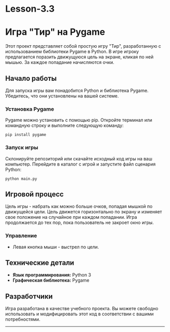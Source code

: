 # Lesson-3.3
# Игра "Тир" на Pygame

Этот проект представляет собой простую игру "Тир", разработанную с использованием библиотеки Pygame в Python. В игре игроку предлагается поразить движущуюся цель на экране, кликая по ней мышью. За каждое попадание начисляются очки.

## Начало работы

Для запуска игры вам понадобится Python и библиотека Pygame. Убедитесь, что они установлены на вашей системе.

### Установка Pygame

Pygame можно установить с помощью pip. Откройте терминал или командную строку и выполните следующую команду:

```
pip install pygame
```

### Запуск игры

Склонируйте репозиторий или скачайте исходный код игры на ваш компьютер. Перейдите в каталог с игрой и запустите файл сценария Python:

```
python main.py
```

## Игровой процесс

Цель игры - набрать как можно больше очков, попадая мышкой по движущейся цели. Цель движется горизонтально по экрану и изменяет свое положение на случайное при каждом попадании. Игра продолжается до тех пор, пока пользователь не закроет окно игры.

### Управление

- Левая кнопка мыши - выстрел по цели.

## Технические детали

- **Язык программирования:** Python 3
- **Графическая библиотека:** Pygame

## Разработчики

Игра разработана в качестве учебного проекта. Вы можете свободно использовать и модифицировать этот код в соответствии с вашими потребностями.

---